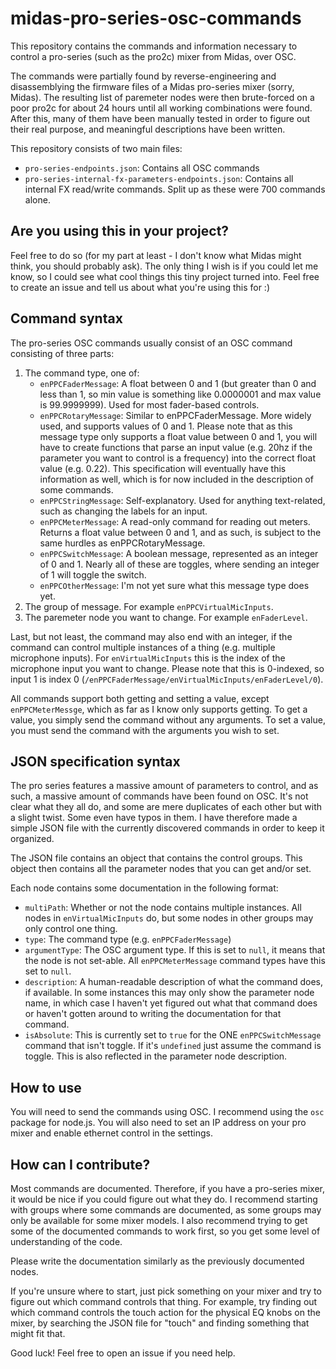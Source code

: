 # midas-pro-series-osc-commands
This repository contains the commands and information necessary to control a pro-series (such as the pro2c) mixer from Midas, over OSC. 


The commands were partially found by reverse-engineering and disassemblying the firmware files of a Midas pro-series mixer (sorry, Midas). The resulting list of paremeter nodes were then brute-forced on a poor pro2c for about 24 hours until all working combinations were found. After this, many of them have been manually tested in order to figure out their real purpose, and meaningful descriptions have been written.

This repository consists of two main files:
- `pro-series-endpoints.json`: Contains all OSC commands
- `pro-series-internal-fx-parameters-endpoints.json`: Contains all internal FX read/write commands. Split up as these were 700 commands alone.

## Are you using this in your project?
Feel free to do so (for my part at least - I don't know what Midas might think, you should probably ask).
The only thing I wish is if you could let me know, so I could see what cool things this tiny project turned into. Feel free to create an issue and tell us about what you're using this for :)

## Command syntax
The pro-series OSC commands usually consist of an OSC command consisting of three parts:
1. The command type, one of:
    - `enPPCFaderMessage`: A float between 0 and 1 (but greater than 0 and less than 1, so min value is something like 0.0000001 and max value is 99.9999999). Used for most fader-based controls.
    - `enPPCRotaryMessage`: Similar to enPPCFaderMessage. More widely used, and supports values of 0 and 1. Please note that as this message type only supports a float value between 0 and 1, you will have to create functions that parse an input value (e.g. 20hz if the parameter you want to control is a frequency) into the correct float value (e.g. 0.22). This specification will eventually have this information as well, which is for now included in the description of some commands.
    - `enPPCStringMessage`: Self-explanatory. Used for anything text-related, such as changing the labels for an input.
    - `enPPCMeterMessage`: A read-only command for reading out meters. Returns a float value between 0 and 1, and as such, is subject to the same hurdles as enPPCRotaryMessage.
    - `enPPCSwitchMessage`: A boolean message, represented as an integer of 0 and 1. Nearly all of these are toggles, where sending an integer of 1 will toggle the switch.
    - `enPPCOtherMessage`: I'm not yet sure what this message type does yet.
2. The group of message. For example `enPPCVirtualMicInputs`.
3. The paremeter node you want to change. For example `enFaderLevel`.

Last, but not least, the command may also end with an integer, if the command can control multiple instances of a thing (e.g. multiple microphone inputs). For `enVirtualMicInputs` this is the index of the microphone input you want to change. Please note that this is 0-indexed, so input 1 is index 0 (`/enPPCFaderMessage/enVirtualMicInputs/enFaderLevel/0`).

All commands support both getting and setting a value, except `enPPCMeterMessge`, which as far as I know only supports getting. To get a value, you simply send the command without any arguments. To set a value, you must send the command with the arguments you wish to set.

## JSON specification syntax
The pro series features a massive amount of parameters to control, and as such, a massive amount of commands have been found on OSC. It's not clear what they all do, and some are mere duplicates of each other but with a slight twist. Some even have typos in them. I have therefore made a simple JSON file with the currently discovered commands in order to keep it organized.

The JSON file contains an object that contains the control groups. This object then contains all the parameter nodes that you can get and/or set.

Each node contains some documentation in the following format:
- `multiPath`: Whether or not the node contains multiple instances. All nodes in `enVirtualMicInputs` do, but some nodes in other groups may only control one thing.
- `type`: The command type (e.g. `enPPCFaderMessage`)
- `argumentType`: The OSC argument type. If this is set to `null`, it means that the node is not set-able. All `enPPCMeterMessage` command types have this set to `null`.
- `description`: A human-readable description of what the command does, if available. In some instances this may only show the parameter node name, in which case I haven't yet figured out what that command does or haven't gotten around to writing the documentation for that command.
- `isAbsolute`: This is currently set to `true` for the ONE `enPPCSwitchMessage` command that isn't toggle. If it's `undefined` just assume the command is toggle. This is also reflected in the parameter node description.

## How to use
You will need to send the commands using OSC. I recommend using the `osc` package for node.js.
You will also need to set an IP address on your pro mixer and enable ethernet control in the settings.

## How can I contribute?
Most commands are documented. Therefore, if you have a pro-series mixer, it would be nice if you could figure out what they do. I recommend starting with groups where some commands are documented, as some groups may only be available for some mixer models. I also recommend trying to get some of the documented commands to work first, so you get some level of understanding of the code.

Please write the documentation similarly as the previously documented nodes.

If you're unsure where to start, just pick something on your mixer and try to figure out which command controls that thing. For example, try finding out which command controls the touch action for the physical EQ knobs on the mixer, by searching the JSON file for "touch" and finding something that might fit that.

Good luck! Feel free to open an issue if you need help.

